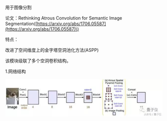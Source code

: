 用于图像分割

论文：Rethinking Atrous Convolution for Semantic Image Segmentation\([https://arxiv.org/abs/1706.05587](https://arxiv.org/abs/1706.05587)\)

特点：

改进了空间维度上的金字塔空洞池化方法\(ASPP\)

该模块级联了多个空洞卷积结构。

1.网络结构

![](/assets/GCN.png)

